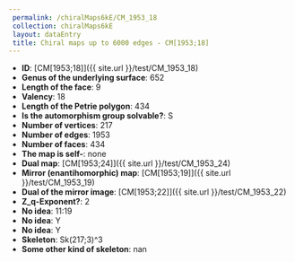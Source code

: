 ```yaml
--- 
 permalink: /chiralMaps6kE/CM_1953_18 
 collection: chiralMaps6kE
 layout: dataEntry
 title: Chiral maps up to 6000 edges - CM[1953;18]
---
```


- **ID**: [CM[1953;18]]({{ site.url }}/test/CM_1953_18)
- **Genus of the underlying surface**: 652
- **Length of the face**: 9
- **Valency**: 18
- **Length of the Petrie polygon**: 434
- **Is the automorphism group solvable?**: S
- **Number of vertices**: 217
- **Number of edges**: 1953
- **Number of faces**: 434
- **The map is self-**: none
- **Dual map**: [CM[1953;24]]({{ site.url }}/test/CM_1953_24)
- **Mirror (enantihomorphic) map**: [CM[1953;19]]({{ site.url }}/test/CM_1953_19)
- **Dual of the mirror image**: [CM[1953;22]]({{ site.url }}/test/CM_1953_22)
- **Z_q-Exponent?**: 2
- **No idea**:  11:19
- **No idea**: Y
- **No idea**: Y
- **Skeleton**: Sk(217;3)^3
- **Some other kind of skeleton**: nan
